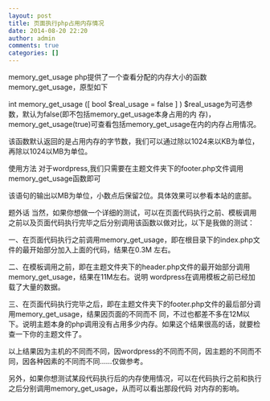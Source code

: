 ```yaml
---
layout: post
title: 页面执行php占用内存情况  
date: 2014-08-20 22:20
author: admin
comments: true
categories: []
---
```

memory_get_usage
php提供了一个查看分配的内存大小的函数memory_get_usage，原型如下

int memory_get_usage ([ bool $real_usage = false ] )
$real_usage为可选参数，默认为false(即不包括memory_get_usage本身占用的内 存)，memory_get_usage(true)可查看包括memory_get_usage在内的内存占用情况。

该函数默认返回的是占用内存的字节数，我们可以通过除以1024来以KB为单位，再除以1024以MB为单位。

使用方法
对于wordpress,我们只需要在主题文件夹下的footer.php文件调用memory_get_usage函数即可

<?php printf(' memory usage: %01.2f MB', memory_get_usage()/1024/1024); ?>
该语句的输出以MB为单位，小数点后保留2位。具体效果可以参看本站的底部。

题外话
当然，如果你想做一个详细的测试，可以在页面代码执行之前、模板调用之前以及页面代码执行完毕之后分别调用该函数以做对比，以下是我做的测试：

一、在页面代码执行之前调用memory_get_usage，即在根目录下的index.php文件的最开始部分加入上面的代码，结果在0.3M 左右。

二、在模板调用之前，即在主题文件夹下的header.php文件的最开始部分调用memory_get_usage，结果在11M左右。说明 wordpress在调用模板之前已经加载了大量的数据。

三、在页面代码执行完毕之后，即在主题文件夹下的footer.php文件的最后部分调用memory_get_usage，结果因页面的不同而不 同，不过也都差不多在12M以下。说明主题本身的php调用没有占用多少内存。如果这个结果很高的话，就要检查一下你的主题文件了。

以上结果因为主机的不同而不同，因wordpress的不同而不同，因主题的不同而不同，因各种因素的不同而不同……仅做参考。

另外，如果你想测试某段代码执行后的内存使用情况，可以在代码执行之前和执行之后分别调用memory_get_usage，从而可以看出那段代码 对内存的影响。
